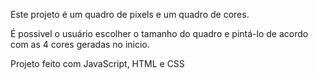 Este projeto é um quadro de pixels e um quadro de cores. 

É possivel o usuário escolher o tamanho do quadro e pintá-lo de acordo com as 4 cores geradas no inicio. 

Projeto feito com JavaScript, HTML e CSS